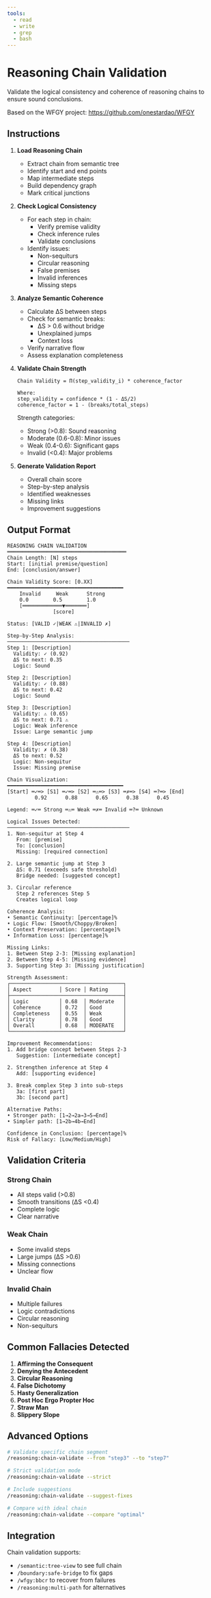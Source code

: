 ```yaml
---
tools:
  - read
  - write
  - grep
  - bash
---
```


# Reasoning Chain Validation

Validate the logical consistency and coherence of reasoning chains to ensure sound conclusions.

Based on the WFGY project: https://github.com/onestardao/WFGY

## Instructions

1. **Load Reasoning Chain**
   - Extract chain from semantic tree
   - Identify start and end points
   - Map intermediate steps
   - Build dependency graph
   - Mark critical junctions

2. **Check Logical Consistency**
   - For each step in chain:
     * Verify premise validity
     * Check inference rules
     * Validate conclusions
   - Identify issues:
     * Non-sequiturs
     * Circular reasoning
     * False premises
     * Invalid inferences
     * Missing steps

3. **Analyze Semantic Coherence**
   - Calculate ΔS between steps
   - Check for semantic breaks:
     * ΔS > 0.6 without bridge
     * Unexplained jumps
     * Context loss
   - Verify narrative flow
   - Assess explanation completeness

4. **Validate Chain Strength**
   ```
   Chain Validity = Π(step_validity_i) * coherence_factor
   
   Where:
   step_validity = confidence * (1 - ΔS/2)
   coherence_factor = 1 - (breaks/total_steps)
   ```
   
   Strength categories:
   - Strong (>0.8): Sound reasoning
   - Moderate (0.6-0.8): Minor issues
   - Weak (0.4-0.6): Significant gaps
   - Invalid (<0.4): Major problems

5. **Generate Validation Report**
   - Overall chain score
   - Step-by-step analysis
   - Identified weaknesses
   - Missing links
   - Improvement suggestions

## Output Format

```
REASONING CHAIN VALIDATION
═══════════════════════════════════════
Chain Length: [N] steps
Start: [initial premise/question]
End: [conclusion/answer]

Chain Validity Score: [0.XX]
━━━━━━━━━━━━━━━━━━━━━━━━━━━━━━━━━━━━━━
    Invalid     Weak      Strong
    0.0        0.5        1.0
    [═════════════▼═══════]
               [score]

Status: [VALID ✓|WEAK ⚠️|INVALID ✗]

Step-by-Step Analysis:
────────────────────────────────────────
Step 1: [Description]
  Validity: ✓ (0.92)
  ΔS to next: 0.35
  Logic: Sound
  
Step 2: [Description]
  Validity: ✓ (0.88)
  ΔS to next: 0.42
  Logic: Sound
  
Step 3: [Description]
  Validity: ⚠️ (0.65)
  ΔS to next: 0.71 ⚠️
  Logic: Weak inference
  Issue: Large semantic jump
  
Step 4: [Description]
  Validity: ✗ (0.38)
  ΔS to next: 0.52
  Logic: Non-sequitur
  Issue: Missing premise

Chain Visualization:
━━━━━━━━━━━━━━━━━━━━━━━━━━━━━━━━━━━━━━
[Start] ═✓═> [S1] ═✓═> [S2] ═⚠️═> [S3] ═✗═> [S4] ═?═> [End]
         0.92      0.88      0.65      0.38      0.45

Legend: ═✓═ Strong ═⚠️═ Weak ═✗═ Invalid ═?═ Unknown

Logical Issues Detected:
────────────────────────────────────────
1. Non-sequitur at Step 4
   From: [premise]
   To: [conclusion]
   Missing: [required connection]
   
2. Large semantic jump at Step 3
   ΔS: 0.71 (exceeds safe threshold)
   Bridge needed: [suggested concept]
   
3. Circular reference
   Step 2 references Step 5
   Creates logical loop

Coherence Analysis:
• Semantic Continuity: [percentage]%
• Logic Flow: [Smooth/Choppy/Broken]
• Context Preservation: [percentage]%
• Information Loss: [percentage]%

Missing Links:
1. Between Step 2-3: [Missing explanation]
2. Between Step 4-5: [Missing evidence]
3. Supporting Step 3: [Missing justification]

Strength Assessment:
┌─────────────────────────────────────┐
│ Aspect         │ Score │ Rating     │
├─────────────────────────────────────┤
│ Logic          │ 0.68  │ Moderate   │
│ Coherence      │ 0.72  │ Good       │
│ Completeness   │ 0.55  │ Weak       │
│ Clarity        │ 0.78  │ Good       │
│ Overall        │ 0.68  │ MODERATE   │
└─────────────────────────────────────┘

Improvement Recommendations:
1. Add bridge concept between Steps 2-3
   Suggestion: [intermediate concept]
   
2. Strengthen inference at Step 4
   Add: [supporting evidence]
   
3. Break complex Step 3 into sub-steps
   3a: [first part]
   3b: [second part]

Alternative Paths:
• Stronger path: [1→2→2a→3→5→End]
• Simpler path: [1→2b→4b→End]

Confidence in Conclusion: [percentage]%
Risk of Fallacy: [Low/Medium/High]
```

## Validation Criteria

### Strong Chain
- All steps valid (>0.8)
- Smooth transitions (ΔS <0.4)
- Complete logic
- Clear narrative

### Weak Chain
- Some invalid steps
- Large jumps (ΔS >0.6)
- Missing connections
- Unclear flow

### Invalid Chain
- Multiple failures
- Logic contradictions
- Circular reasoning
- Non-sequiturs

## Common Fallacies Detected

1. **Affirming the Consequent**
2. **Denying the Antecedent**
3. **Circular Reasoning**
4. **False Dichotomy**
5. **Hasty Generalization**
6. **Post Hoc Ergo Propter Hoc**
7. **Straw Man**
8. **Slippery Slope**

## Advanced Options

```bash
# Validate specific chain segment
/reasoning:chain-validate --from "step3" --to "step7"

# Strict validation mode
/reasoning:chain-validate --strict

# Include suggestions
/reasoning:chain-validate --suggest-fixes

# Compare with ideal chain
/reasoning:chain-validate --compare "optimal"
```

## Integration

Chain validation supports:
- `/semantic:tree-view` to see full chain
- `/boundary:safe-bridge` to fix gaps
- `/wfgy:bbcr` to recover from failures
- `/reasoning:multi-path` for alternatives